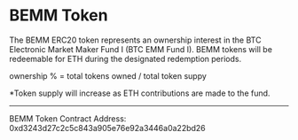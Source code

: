 # BEMM Token

The BEMM ERC20 token represents an ownership interest in the BTC Electronic Market Maker Fund I (BTC EMM Fund I). BEMM tokens will be redeemable for ETH during the designated redemption periods.

ownership % = total tokens owned / total token suppy

*Token supply will increase as ETH contributions are made to the fund.

----
BEMM Token Contract Address: 0xd3243d27c2c5c843a905e76e92a3446a0a22bd26

